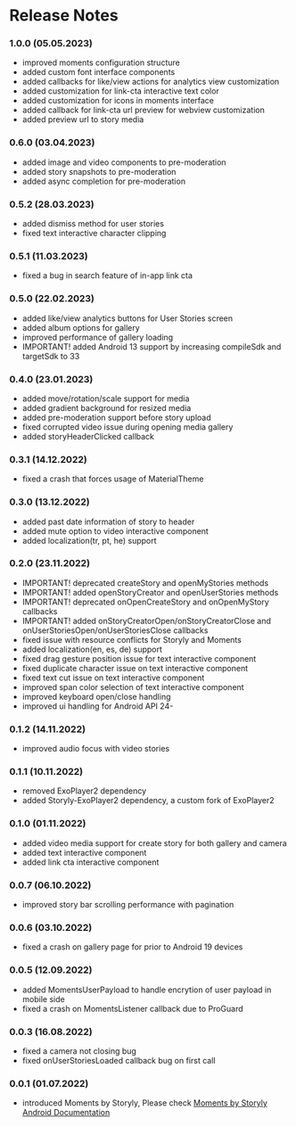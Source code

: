 # Release Notes
### 1.0.0 (05.05.2023)
* improved moments configuration structure
* added custom font interface components
* added callbacks for like/view actions for analytics view customization
* added customization for link-cta interactive text color
* added customization for icons in moments interface
* added callback for link-cta url preview for webview customization
* added preview url to story media

### 0.6.0 (03.04.2023)
* added image and video components to pre-moderation
* added story snapshots to pre-moderation
* added async completion for pre-moderation

### 0.5.2 (28.03.2023)
* added dismiss method for user stories
* fixed text interactive character clipping

### 0.5.1 (11.03.2023)
* fixed a bug in search feature of in-app link cta

### 0.5.0 (22.02.2023)
* added like/view analytics buttons for User Stories screen
* added album options for gallery
* improved performance of gallery loading
* IMPORTANT! added Android 13 support by increasing compileSdk and targetSdk to 33

### 0.4.0 (23.01.2023)
* added move/rotation/scale support for media
* added gradient background for resized media
* added pre-moderation support before story upload
* fixed corrupted video issue during opening media gallery
* added storyHeaderClicked callback 

### 0.3.1 (14.12.2022)
* fixed a crash that forces usage of MaterialTheme

### 0.3.0 (13.12.2022)
* added past date information of story to header
* added mute option to video interactive component
* added localization(tr, pt, he) support

### 0.2.0 (23.11.2022)
* IMPORTANT! deprecated createStory and openMyStories methods
* IMPORTANT! added openStoryCreator and openUserStories methods
* IMPORTANT! deprecated onOpenCreateStory and onOpenMyStory callbacks
* IMPORTANT! added onStoryCreatorOpen/onStoryCreatorClose and onUserStoriesOpen/onUserStoriesClose callbacks
* fixed issue with resource conflicts for Storyly and Moments 
* added localization(en, es, de) support
* fixed drag gesture position issue for text interactive component
* fixed duplicate character issue on text interactive component
* fixed text cut issue on text interactive component
* improved span color selection of text interactive component
* improved keyboard open/close handling
* improved ui handling for Android API 24-

### 0.1.2 (14.11.2022)
* improved audio focus with video stories

### 0.1.1 (10.11.2022)
* removed ExoPlayer2 dependency
* added Storyly-ExoPlayer2 dependency, a custom fork of ExoPlayer2

### 0.1.0 (01.11.2022)
* added video media support for create story for both gallery and camera
* added text interactive component
* added link cta interactive component

### 0.0.7 (06.10.2022)
* improved story bar scrolling performance with pagination

### 0.0.6 (03.10.2022)
* fixed a crash on gallery page for prior to Android 19 devices

### 0.0.5 (12.09.2022)
* added MomentsUserPayload to handle encrytion of user payload in mobile side
* fixed a crash on MomentsListener callback due to ProGuard

### 0.0.3 (16.08.2022)
* fixed a camera not closing bug
* fixed onUserStoriesLoaded callback bug on first call

### 0.0.1 (01.07.2022)
* introduced Moments by Storyly, Please check [Moments by Storyly Android Documentation](https://integration.storyly.io/moments-android/quick-start.html)
